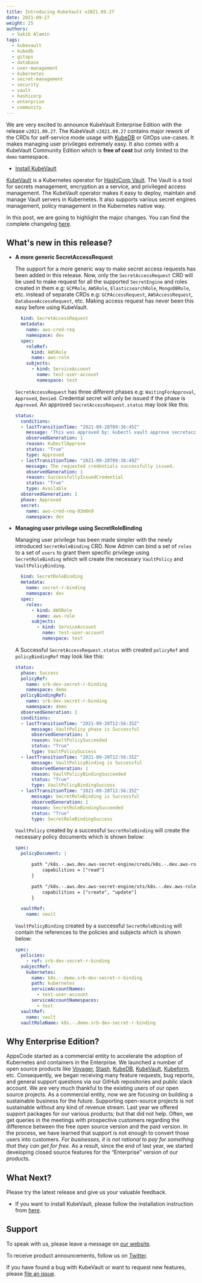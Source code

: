```yaml
---
title: Introducing KubeVault v2021.09.27
date: 2021-09-27 
weight: 25
authors:
  - Sakib Alamin
tags:
  - kubevault
  - kubedb
  - gitops
  - database
  - user-management
  - kubernetes
  - secret-management
  - security
  - vault
  - hashicorp
  - enterprise
  - community
---
```


We are very excited to announce KubeVault Enterprise Edition with the release `v2021.09.27`. The KubeVault `v2021.09.27` contains major rework of the CRDs for self-service mode usage with [KubeDB](https://kubedb.com) or GitOps use-cases. It makes managing user privileges extremely easy. It also comes with a KubeVault Community Edition which is **free of cost** but only limited to the `demo` namespace.

- [Install KubeVault](https://kubevault.com/docs/v2021.09.27/setup/)

[KubeVault](https://kubevault.com) is a Kubernetes operator for [HashiCorp Vault](https://www.vaultproject.io/). The Vault is a tool for secrets management, encryption as a service, and privileged access management. The KubeVault operator makes it easy to deploy, maintain and manage Vault servers in Kubernetes. It also supports various secret engines management, policy management in the Kubernetes native way.

In this post, we are going to highlight the major changes. You can find the complete changelog [here](https://github.com/kubevault/CHANGELOG).

## What's new in this release?
  
- **A more generic SecretAccessRequest**
  
  The support for a more generic way to make secret access requests has been added in this release. Now, only the `SecretAccessRequest` CRD will be used to make request for all the supported `SecretEngine` and roles created in them e.g: `GCPRole`, `AWSRole`, `ElasticsearchRole`, `MongoDBRole`, etc. instead of separate CRDs e.g: `GCPAccessRequest`, `AWSAccessRequest`, `DatabaseAccessRequest`, etc. 
  Making access request has never been this easy before using KubeVault.


  ```yaml
    kind: SecretAccessRequest
    metadata:
      name: aws-cred-req
      namespace: dev
    spec:
      roleRef:
        kind: AWSRole
        name: aws-role
      subjects:
        - kind: ServiceAccount
          name: test-user-account 
          namespace: test

  ```

  `SecretAccessRequest` has three different phases e.g: `WaitingForApproval`, `Approved`, `Denied`. Credential secret will only be issued if the phase is `Approved`. An approved `SecretAccessRequest.status` may look like this:

  ```yaml
  status:
    conditions:
    - lastTransitionTime: "2021-09-28T09:36:45Z"
      message: 'This was approved by: kubectl vault approve secretaccessrequest'
      observedGeneration: 1
      reason: KubectlApprove
      status: "True"
      type: Approved
    - lastTransitionTime: "2021-09-28T09:36:49Z"
      message: The requested credentials successfully issued.
      observedGeneration: 1
      reason: SuccessfullyIssuedCredential
      status: "True"
      type: Available
    observedGeneration: 1
    phase: Approved
    secret:
      name: aws-cred-req-92m0n9
      namespace: dev
  ``` 

- **Managing user privilege using SecretRoleBinding**
  
  Managing user privilege has been made simpler with the newly introduced `SecretRoleBinding` CRD. Now Admin can bind a set of `roles` to a set of `users` to grant them specific privilege using `SecretRoleBinding` which will create the necessary `VaultPolicy` and `VaultPolicyBinding`.

  ```yaml
    kind: SecretRoleBinding
    metadata:
      name: secret-r-binding
      namespace: dev
    spec:
      roles:
        - kind: AWSRole
          name: aws-role
        subjects:
          - kind: ServiceAccount
            name: test-user-account 
            namespace: test

  ```
  A Successful `SecretAccessRequest.status` with created `policyRef` and `policyBindingRef` may look like this:

  ```yaml
  status:
    phase: Success
    policyRef:
      name: srb-dev-secret-r-binding
      namespace: demo
    policyBindingRef:
      name: srb-dev-secret-r-binding
      namespace: demo
    observedGeneration: 1
    conditions:
    - lastTransitionTime: "2021-09-28T12:56:35Z"
        message: VaultPolicy phase is Successful
        observedGeneration: 1
        reason: VaultPolicySucceeded
        status: "True"
        type: VaultPolicySuccess
    - lastTransitionTime: "2021-09-28T12:56:35Z"
        message: VaultPolicyBinding is Successful
        observedGeneration: 1
        reason: VaultPolicyBindingSucceeded
        status: "True"
        type: VaultPolicyBindingSuccess
    - lastTransitionTime: "2021-09-28T12:56:35Z"
        message: SecretRoleBinding is Successful
        observedGeneration: 1
        reason: SecretRoleBindingSucceeded
        status: "True"
        type: SecretRoleBindingSuccess
  ```
  
  `VaultPolicy` created by a successful `SecretRoleBinding` will create the necessary policy documents which is shown below:

  ```yaml
  spec:
    policyDocument: |

        path "/k8s.-.aws.dev.aws-secret-engine/creds/k8s.-.dev.aws-role" {
            capabilities = ["read"]
        }

        path "/k8s.-.aws.dev.aws-secret-engine/sts/k8s.-.dev.aws-role" {
            capabilities = ["create", "update"]
        }

    vaultRef:
      name: vault
  ```
  
  `VaultPolicyBinding` created by a successful `SecretRoleBinding` will contain the references to the policies and subjects which is shown below:

  ```yaml
  spec:
    policies:
      - ref: srb-dev-secret-r-binding
    subjectRef:
      kubernetes:
        name: k8s.-.demo.srb-dev-secret-r-binding
        path: kubernetes
        serviceAccountNames:
          - test-user-account
        serviceAccountNamespaces:
          - test
    vaultRef:
      name: vault
    vaultRoleName: k8s.-.demo.srb-dev-secret-r-binding
  ```


## Why Enterprise Edition?

AppsCode started as a commercial entity to accelerate the adoption of Kubernetes and containers in the Enterprise. We launched a number of open source products like [Voyager](https://voyagermesh.com), [Stash](https://stash.run), [KubeDB](https://kubedb.com), [KubeVault](https://kubevault.com), [Kubeform](https://kubeform.com), etc. Consequently, we began receiving many feature requests, bug reports, and general support questions via our GitHub repositories and public slack account. We are very much thankful to the existing users of our open source projects. As a commercial entity, now we are focusing on building a sustainable business for the future. Supporting open-source projects is not sustainable without any kind of revenue stream. Last year we offered support packages for our various products; but that did not help. Often, we get queries in the meetings with prospective customers regarding the difference between the free open source version and the paid version. In the process, we have learned that support is not enough to convert those users into customers. *For businesses, it is not rational to pay for something that they can get for free.* As a result, since the end of last year, we started developing closed source features for the “Enterprise” version of our products.

## What Next?

Please try the latest release and give us your valuable feedback.

- If you want to install KubeVault, please follow the installation instruction from [here](https://kubevault.com/docs/v2021.09.27/setup).

## Support

To speak with us, please leave a message on [our website](https://appscode.com/contact/).

To receive product announcements, follow us on [Twitter](https://twitter.com/KubeVault).

If you have found a bug with KubeVault or want to request new features, please [file an issue](https://github.com/kubevault/project/issues/new).
  